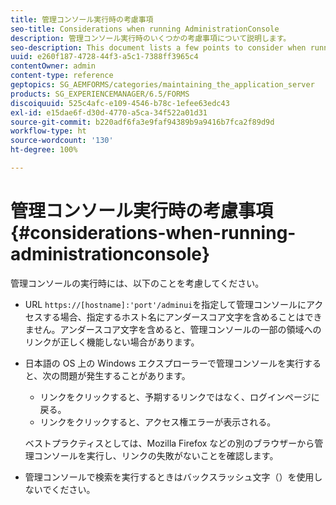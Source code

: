 ```yaml
---
title: 管理コンソール実行時の考慮事項
seo-title: Considerations when running AdministrationConsole
description: 管理コンソール実行時のいくつかの考慮事項について説明します。
seo-description: This document lists a few points to consider when running Administration Console.
uuid: e260f187-4728-44f3-a5c1-7388ff3965c4
contentOwner: admin
content-type: reference
geptopics: SG_AEMFORMS/categories/maintaining_the_application_server
products: SG_EXPERIENCEMANAGER/6.5/FORMS
discoiquuid: 525c4afc-e109-4546-b78c-1efee63edc43
exl-id: e15dae6f-d30d-4770-a5ca-34f522a01d31
source-git-commit: b220adf6fa3e9faf94389b9a9416b7fca2f89d9d
workflow-type: ht
source-wordcount: '130'
ht-degree: 100%

---
```


# 管理コンソール実行時の考慮事項 {#considerations-when-running-administrationconsole}

管理コンソールの実行時には、以下のことを考慮してください。

* URL `https://[hostname]:'port'/adminui`を指定して管理コンソールにアクセスする場合、指定するホスト名にアンダースコア文字を含めることはできません。アンダースコア文字を含めると、管理コンソールの一部の領域へのリンクが正しく機能しない場合があります。
* 日本語の OS 上の Windows エクスプローラーで管理コンソールを実行すると、次の問題が発生することがあります。

   * リンクをクリックすると、予期するリンクではなく、ログインページに戻る。
   * リンクをクリックすると、アクセス権エラーが表示される。

   ベストプラクティスとしては、Mozilla Firefox などの別のブラウザーから管理コンソールを実行し、リンクの失敗がないことを確認します。

* 管理コンソールで検索を実行するときはバックスラッシュ文字（）を使用しないでください。
